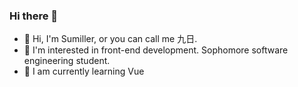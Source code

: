 ### Hi there 👋
- 👋 Hi, I'm Sumiller, or you can call me 九日.
- 👀 I'm interested in front-end development. Sophomore software engineering student.
- 🌱 I am currently learning Vue

<!---
SumilerJR/SumilerJR is a ✨ special ✨ repository because its `README.md` (this file) appears on your GitHub profile.
You can click the Preview link to take a look at your changes.
--->
